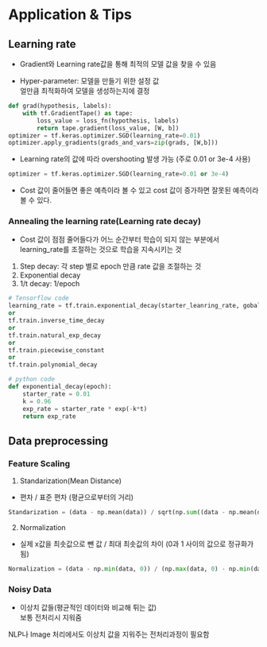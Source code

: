 # Application & Tips

## Learning rate

- Gradient와 Learning rate값을 통해 최적의 모델 값을 찾을 수 있음

- Hyper-parameter: 모델을 만들기 위한 설정 값<br>
얼만큼 최적화하여 모델을 생성하는지에 결정
```py
def grad(hypothesis, labels):
    with tf.GradientTape() as tape:
        loss_value = loss_fn(hypothesis, labels)
        return tape.gradient(loss_value, [W, b])
optimizer = tf.keras.optimizer.SGD(learning_rate=0.01)
optimizer.apply_gradients(grads_and_vars=zip(grads, [W,b]))
```

- Learning rate의 값에 따라 overshooting 발생 가능 (주로 0.01 or 3e-4 사용)
```py
optimizer = tf.keras.optimizer.SGD(learning_rate=0.01 or 3e-4)
```

- Cost 값이 줄어들면 좋은 예측이라 볼 수 있고 cost 값이 증가하면 잘못된 예측이라 볼 수 있다.

### Annealing the learning rate(Learning rate decay)

- Cost 값이 점점 줄어들다가 어느 순간부터 학습이 되지 않는 부분에서 learning_rate를 조절하는 것으로 학습을 지속시키는 것

1. Step decay: 각 step 별로 epoch 만큼 rate 값을 조절하는 것
2. Exponential decay
3. 1/t decay: 1/epoch
```py
# Tensorflow code
learning_rate = tf.train.exponential_decay(starter_leanring_rate, gobal_step, 1000, 0.96, staircase)
or
tf.train.inverse_time_decay
or
tf.train.natural_exp_decay
or
tf.train.piecewise_constant
or 
tf.train.polynomial_decay

# python code
def exponential_decay(epoch):
    starter_rate = 0.01
    k = 0.96
    exp_rate = starter_rate * exp(-k*t)
    return exp_rate
```

## Data preprocessing

### Feature Scaling

1. Standarization(Mean Distance)
- 편차 / 표준 편차 (평균으로부터의 거리)
```py
Standarization = (data - np.mean(data)) / sqrt(np.sum((data - np.mean(data))^2) / np.count(data))
```

2. Normalization
- 실제 x값을 최솟값으로 뺀 값 / 최대 최솟값의 차이 (0과 1 사이의 값으로 정규화가 됨)
```py
Normalization = (data - np.min(data, 0)) / (np.max(data, 0) - np.min(data, 0))
```

### Noisy Data

- 이상치 값들(평균적인 데이터와 비교해 튀는 값)
<br>보통 전처리시 지워줌
<p> NLP나 Image 처리에서도 이상치 값을 지워주는 전처리과정이 필요함
